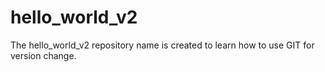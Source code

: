 # hello_world_v2
The hello_world_v2 repository name is created to learn how to use GIT for version change.
